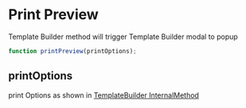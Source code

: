 # Print Preview
Template Builder method will trigger Template Builder modal to popup

```ts
function printPreview(printOptions);
```

## printOptions

print Options as shown in [TemplateBuilder InternalMethod](/guide/internal-methods/templatebuilder)